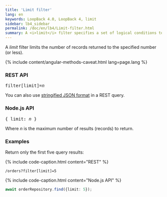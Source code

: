 ```yaml
---
title: 'Limit filter'
lang: en
keywords: LoopBack 4.0, LoopBack 4, limit
sidebar: lb4_sidebar
permalink: /doc/en/lb4/Limit-filter.html
summary: A <i>limit</i> filter specifies a set of logical conditions to match, similar to a LIMIT clause in a SQL query.
---
```


A _limit_ filter limits the number of records returned to the specified number (or less).

{% include content/angular-methods-caveat.html lang=page.lang %}

### REST API

<pre>
filter[limit]=<i>n</i>
</pre>

You can also use [stringified JSON format](Querying-data.html#using-stringified-json-in-rest-queries) in a REST query.

### Node.js API

<pre>
{ limit: <i>n</i> }
</pre>

Where _n_ is the maximum number of results (records) to return.

### Examples

Return only the first five query results:

{% include code-caption.html content="REST" %}

`/orders?filter[limit]=5`

{% include code-caption.html content="Node.js API" %}
```ts
await orderRepository.find({limit: 5});
```
